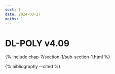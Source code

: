 ```yaml
---
sort: 1
date: 2024-03-27
maths: 1
---
```


# DL-POLY v4.09

{% include chap-7/section-1/sub-section-1.html %}

{% bibliography --cited %}

